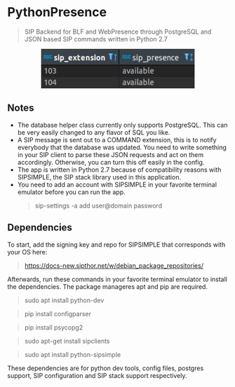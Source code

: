 # PythonPresence  
> SIP Backend for BLF and WebPresence through PostgreSQL and JSON based SIP commands written in Python 2.7  
<p align="center"><img width="350" height="90" src="media/ring.gif"></p>

## Notes  
- The database helper class currently only supports PostgreSQL. This can be very easily changed to any flavor of SQL you like. 
- A SIP message is sent out to a COMMAND extension, this is to notify everybody that the database was updated.
You need to write something in your SIP client to parse these JSON requests and act on them accordingly. Otherwise, you can turn this off easily
in the config. 
- The app is written in Python 2.7 because of compatibility reasons with SIPSIMPLE, the SIP stack library used in this application.  
- You need to add an account with SIPSIMPLE in your favorite terminal emulator before you can run the app.
  > sip-settings -a add user@domain password  

## Dependencies   
To start, add the signing key and repo for SIPSIMPLE that corresponds with your OS here: 

  > https://docs-new.sipthor.net/w/debian_package_repositories/  
  
Afterwards, run these commands in your favorite terminal emulator to install the dependencies.
The package manageres apt and pip are required. 

> sudo apt install python-dev 

> pip install configparser    

> pip install psycopg2    

> sudo apt-get install sipclients  

> sudo apt install python-sipsimple  


These dependencies are for python dev tools, config files, postgres support, SIP configuration and SIP stack support respectively.
